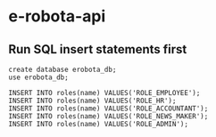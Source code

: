 # e-robota-api

## Run SQL insert statements first
```
create database erobota_db;
use erobota_db;

INSERT INTO roles(name) VALUES('ROLE_EMPLOYEE');
INSERT INTO roles(name) VALUES('ROLE_HR');
INSERT INTO roles(name) VALUES('ROLE_ACCOUNTANT');
INSERT INTO roles(name) VALUES('ROLE_NEWS_MAKER');
INSERT INTO roles(name) VALUES('ROLE_ADMIN');
